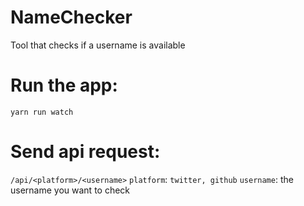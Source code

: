 # NameChecker
Tool that checks if a username is available

# Run the app:
`yarn run watch`

# Send api request:
`/api/<platform>/<username>`
`platform`: `twitter, github`
`username`: the username you want to check
